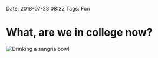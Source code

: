 Date: 2018-07-28 08:22
Tags: Fun

# What, are we in college now?

![Drinking a sangria bowl](/_img/2018/2018-07-28-What-are-we-in-college.jpg)

